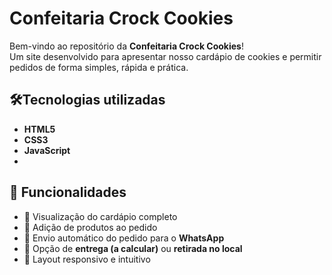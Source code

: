 # Confeitaria Crock Cookies

Bem-vindo ao repositório da **Confeitaria Crock Cookies**!  
Um site desenvolvido para apresentar nosso cardápio de cookies e permitir pedidos de forma simples, rápida e prática.

## 🛠Tecnologias utilizadas
- **HTML5**  
- **CSS3**  
- **JavaScript**
- 
## 📌 Funcionalidades
- 📖 Visualização do cardápio completo  
- 🛒 Adição de produtos ao pedido  
- 📲 Envio automático do pedido para o **WhatsApp**  
- 🚚 Opção de **entrega (a calcular)** ou **retirada no local**  
- 🎨 Layout responsivo e intuitivo  
